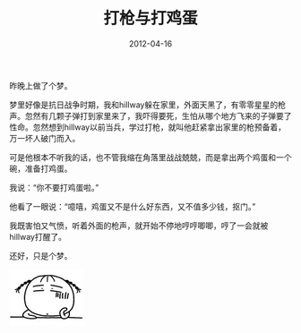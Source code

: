 ﻿---
title: "打枪与打鸡蛋"
date: 2012-04-16
categories: 
  - "essay"
tags: 
  - "打鸡蛋"
  - "梦"
---

昨晚上做了个梦。

梦里好像是抗日战争时期，我和hillway躲在家里，外面天黑了，有零零星星的枪声。忽然有几颗子弹打到家里来了，我吓得要死，生怕从哪个地方飞来的子弹要了性命。忽然想到hillway以前当兵，学过打枪，就叫他赶紧拿出家里的枪预备着，万一坏人破门而入。

可是他根本不听我的话，也不管我缩在角落里战战兢兢，而是拿出两个鸡蛋和一个碗，准备打鸡蛋。

我说：“你不要打鸡蛋啦。”

他看了一眼说：“噫嘻，鸡蛋又不是什么好东西，又不值多少钱，抠门。”

我既害怕又气愤，听着外面的枪声，就开始不停地哼哼唧唧，哼了一会就被hillway打醒了。

还好，只是个梦。

![62231101jw1dpy1woua7gg](/images/6799715268_bb6907a7bb_z.jpg)
